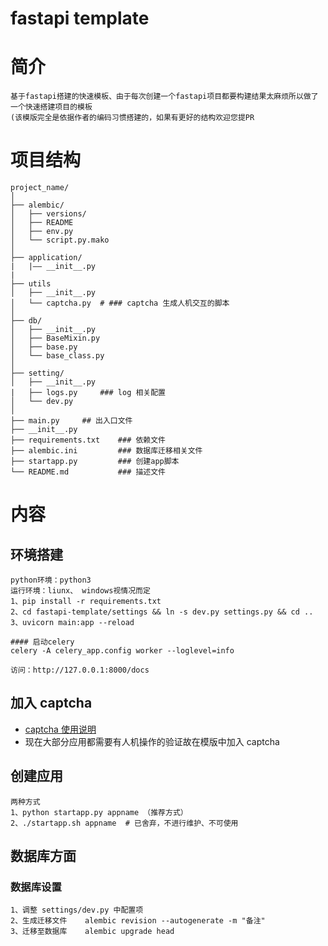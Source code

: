 # fastapi template

# 简介

```
基于fastapi搭建的快速模板、由于每次创建一个fastapi项目都要构建结果太麻烦所以做了一个快速搭建项目的模板
(该模版完全是依据作者的编码习惯搭建的，如果有更好的结构欢迎您提PR
```

# 项目结构
```
project_name/
│
├── alembic/
│   ├── versions/
│   ├── README
│   ├── env.py
│   └── script.py.mako
│
├── application/
|   |—— __init__.py
|
├── utils   
│   ├── __init__.py
│   └── captcha.py  # ### captcha 生成人机交互的脚本
│
├── db/
│   ├── __init__.py
│   ├── BaseMixin.py
│   ├── base.py
│   └── base_class.py
│
├── setting/
│   ├── __init__.py
|   ├── logs.py     ### log 相关配置
│   └── dev.py
│
├── main.py     ## 出入口文件
├── __init__.py
├── requirements.txt    ### 依赖文件
├── alembic.ini         ### 数据库迁移相关文件
├── startapp.py         ### 创建app脚本
└── README.md           ### 描述文件
```

# 内容

## 环境搭建

```
python环境：python3 
运行环境：liunx、 windows视情况而定
1、pip install -r requirements.txt 
2、cd fastapi-template/settings && ln -s dev.py settings.py && cd ..
3、uvicorn main:app --reload

#### 启动celery 
celery -A celery_app.config worker --loglevel=info

访问：http://127.0.0.1:8000/docs
```

## 加入 captcha
- [captcha 使用说明](https://github.com/Ang-l/captcha)
- 现在大部分应用都需要有人机操作的验证故在模版中加入 captcha

## 创建应用

```shell
两种方式
1、python startapp.py appname （推荐方式）
2、./startapp.sh appname  # 已舍弃，不进行维护、不可使用
```


## 数据库方面

### 数据库设置

```
1、调整 settings/dev.py 中配置项
2、生成迁移文件    alembic revision --autogenerate -m "备注" 
3、迁移至数据库    alembic upgrade head
```
